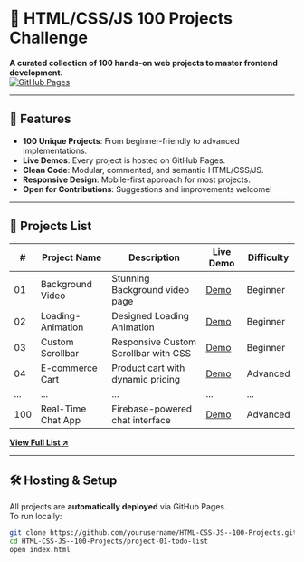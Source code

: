 # 🌟 HTML/CSS/JS 100 Projects Challenge

**A curated collection of 100 hands-on web projects to master frontend development.**  
[![GitHub Pages](https://img.shields.io/badge/Live%20Demo-Available-brightgreen)](https://Abdul-Sami-Abbasi.github.io/HTML-CSS-JS--100-Projects/)

---

## 🚀 Features
- **100 Unique Projects**: From beginner-friendly to advanced implementations.
- **Live Demos**: Every project is hosted on GitHub Pages.
- **Clean Code**: Modular, commented, and semantic HTML/CSS/JS.
- **Responsive Design**: Mobile-first approach for most projects.
- **Open for Contributions**: Suggestions and improvements welcome!

---

## 📂 Projects List

| #   | Project Name          | Description                          | Live Demo | Difficulty  |
|-----|-----------------------|--------------------------------------|-----------|-------------|
| 01  | Background Video      | Stunning Background video page      | [Demo](https://abdul-sami-abbasi.github.io/HTML-CSS-JS--100-Projects./project-01-bg-video/) | Beginner    |
| 02  | Loading-Animation     | Designed Loading Animation | [Demo](https://abdul-sami-abbasi.github.io/HTML-CSS-JS--100-Projects./project-02-Creative-Loading-Animation/) | Beginner |
| 03  | Custom Scrollbar   | Responsive Custom Scrollbar with CSS | [Demo](https://abdul-sami-abbasi.github.io/HTML-CSS-JS--100-Projects./project-03-Custom-Scrollbar/) | Beginner |
| 04  | E-commerce Cart       | Product cart with dynamic pricing    | [Demo](...) | Advanced    |
| ... | ...                   | ...                                  | ...       | ...         |
| 100 | Real-Time Chat App    | Firebase-powered chat interface      | [Demo](...) | Advanced    |

**[View Full List ↗](PROJECTS.md)**

---

## 🛠️ Hosting & Setup
All projects are **automatically deployed** via GitHub Pages.  
To run locally:
```bash
git clone https://github.com/yourusername/HTML-CSS-JS--100-Projects.git
cd HTML-CSS-JS--100-Projects/project-01-todo-list
open index.html

